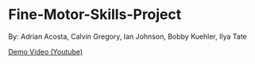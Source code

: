 # Fine-Motor-Skills-Project

By: Adrian Acosta, Calvin Gregory, Ian Johnson, Bobby Kuehler, Ilya Tate

[Demo Video (Youtube)](https://youtu.be/ahr8faepfPw)
